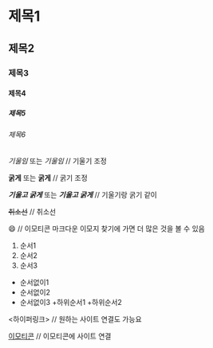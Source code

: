# 제목1
## 제목2
### 제목3
#### 제목4
##### 제목5
###### 제목6

*기울임* 또는 _기울임_ // 기울기 조정

**굵게** 또는 __굵게__ // 굵기 조정

***기울고 굵게*** 또는 ___기울고 굵게___ // 기울기랑 굵기 같이

~~취소선~~ // 취소선

:smile: // 이모티콘 마크다운 이모지 찾기에 가면 더 많은 것을 볼 수 있음

1. 순서1
2. 순서2
3. 순서3

+ 순서없이1
+ 순서없이2
+ 순서없이3
    +하위순서1
    +하위순서2

<하이퍼링크> // 원하는 사이트 연결도 가능요

[이모티콘](링크) // 이모티콘에 사이트 연결
